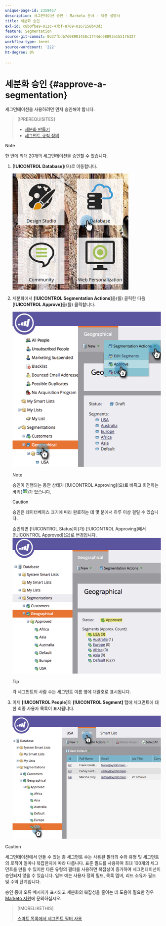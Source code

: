 ```yaml
---
unique-page-id: 2359457
description: 세그먼테이션 승인 - Marketo 문서 - 제품 설명서
title: 세분화 승인
exl-id: c8b0fbe9-012c-47bf-8769-0167156b43d3
feature: Segmentation
source-git-commit: 0d37fbdb7d08901458c1744dc68893e155176327
workflow-type: tm+mt
source-wordcount: '222'
ht-degree: 0%

---
```


# 세분화 승인 {#approve-a-segmentation}

세그먼테이션을 사용하려면 먼저 승인해야 합니다.

>[!PREREQUISITES]
>
>* [세분화 만들기](/help/marketo/product-docs/personalization/segmentation-and-snippets/segmentation/create-a-segmentation.md)
>* [세그먼트 규칙 정의](/help/marketo/product-docs/personalization/segmentation-and-snippets/segmentation/define-segment-rules.md)

>[!NOTE]
>
>한 번에 최대 20개의 세그먼테이션을 승인할 수 있습니다.

1. **[!UICONTROL Database]**(으)로 이동합니다.

   ![](assets/image2017-3-28-14-3a25-3a49.png)

1. 세분화에서 **[!UICONTROL Segmentation Actions]**&#x200B;을(를) 클릭한 다음 **[!UICONTROL Approve]**&#x200B;을(를) 클릭합니다.

   ![](assets/image2017-3-28-14-3a46-3a22.png)

   >[!NOTE]
   >
   >승인이 진행되는 동안 상태가 [!UICONTROL Approving]&#x200B;(으)로 바뀌고 회전하는 바퀴(![](assets/image2014-9-15-15-3a31-3a43.png))가 있습니다.

   >[!CAUTION]
   >
   >승인은 데이터베이스 크기에 따라 완료하는 데 몇 분에서 하루 이상 걸릴 수 있습니다.

   승인되면 [!UICONTROL Status]이(가) [!UICONTROL Approving]에서 [!UICONTROL Approved]&#x200B;(으)로 변경됩니다.
   ![](assets/image2017-3-28-14-3a46-3a44.png)

   >[!TIP]
   >
   >각 세그먼트의 사람 수는 세그먼트 이름 옆에 대괄호로 표시됩니다.

1. 이제 **[!UICONTROL People]**&#x200B;의 **[!UICONTROL Segment]** 탭에 세그먼트에 대한 최종 사용자 목록이 표시됩니다.

   ![](assets/image2017-3-28-14-3a47-3a10.png)

>[!CAUTION]
>
>세그먼테이션에서 만들 수 있는 총 세그먼트 수는 사용된 필터의 수와 유형 및 세그먼트의 로직이 얼마나 복잡한지에 따라 다릅니다. 표준 필드를 사용하여 최대 100개의 세그먼트를 만들 수 있지만 다른 유형의 필터를 사용하면 복잡성이 증가하여 세그먼테이션이 승인되지 않을 수 있습니다. 일부 예는 사용자 정의 필드, 목록 멤버, 리드 소유자 필드 및 수익 단계입니다.
>
>승인 중에 오류 메시지가 표시되고 세분화의 복잡성을 줄이는 데 도움이 필요한 경우 [Marketo 지원](https://nation.marketo.com/t5/Support/ct-p/Support)에 문의하십시오.

>[!MORELIKETHIS]
>
>[스마트 목록에서 세그먼트 필터 사용](/help/marketo/product-docs/personalization/segmentation-and-snippets/segmentation/use-segment-filters-in-a-smart-list.md)
